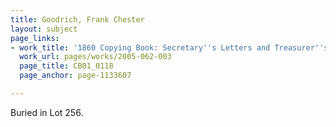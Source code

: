 ```yaml
---
title: Goodrich, Frank Chester
layout: subject
page_links:
- work_title: '1860 Copying Book: Secretary''s Letters and Treasurer''s Letters, 2005.062.003  '
  work_url: pages/works/2005-062-003
  page_title: CB01_0118
  page_anchor: page-1133607

---
```

<p>Buried in Lot 256.</p>